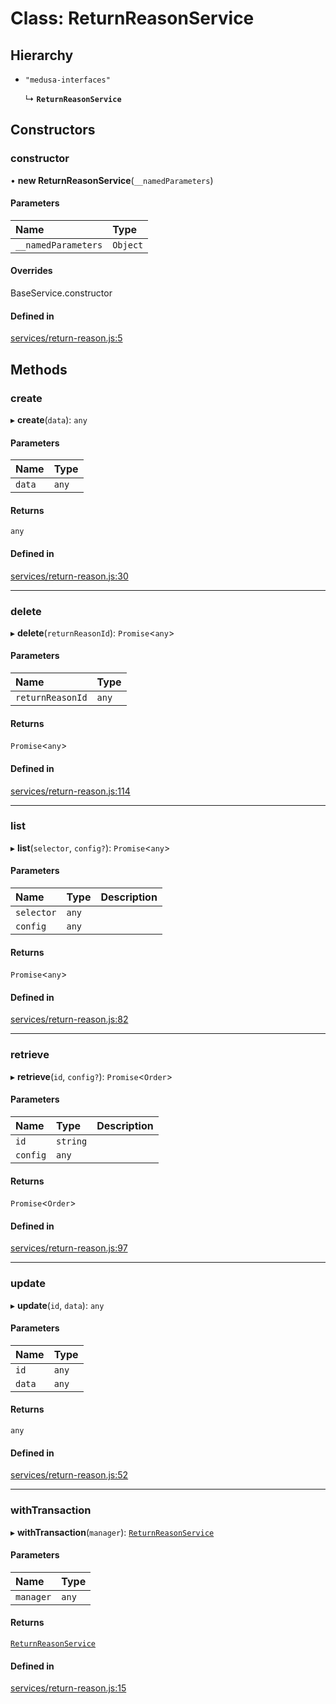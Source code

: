 # Class: ReturnReasonService

## Hierarchy

- `"medusa-interfaces"`

  ↳ **`ReturnReasonService`**

## Constructors

### constructor

• **new ReturnReasonService**(`__namedParameters`)

#### Parameters

| Name | Type |
| :------ | :------ |
| `__namedParameters` | `Object` |

#### Overrides

BaseService.constructor

#### Defined in

[services/return-reason.js:5](https://github.com/medusajs/medusa/blob/e539bdc6/packages/medusa/src/services/return-reason.js#L5)

## Methods

### create

▸ **create**(`data`): `any`

#### Parameters

| Name | Type |
| :------ | :------ |
| `data` | `any` |

#### Returns

`any`

#### Defined in

[services/return-reason.js:30](https://github.com/medusajs/medusa/blob/e539bdc6/packages/medusa/src/services/return-reason.js#L30)

___

### delete

▸ **delete**(`returnReasonId`): `Promise`<`any`\>

#### Parameters

| Name | Type |
| :------ | :------ |
| `returnReasonId` | `any` |

#### Returns

`Promise`<`any`\>

#### Defined in

[services/return-reason.js:114](https://github.com/medusajs/medusa/blob/e539bdc6/packages/medusa/src/services/return-reason.js#L114)

___

### list

▸ **list**(`selector`, `config?`): `Promise`<`any`\>

#### Parameters

| Name | Type | Description |
| :------ | :------ | :------ |
| `selector` | `any` |  |
| `config` | `any` |  |

#### Returns

`Promise`<`any`\>

#### Defined in

[services/return-reason.js:82](https://github.com/medusajs/medusa/blob/e539bdc6/packages/medusa/src/services/return-reason.js#L82)

___

### retrieve

▸ **retrieve**(`id`, `config?`): `Promise`<`Order`\>

#### Parameters

| Name | Type | Description |
| :------ | :------ | :------ |
| `id` | `string` |  |
| `config` | `any` |  |

#### Returns

`Promise`<`Order`\>

#### Defined in

[services/return-reason.js:97](https://github.com/medusajs/medusa/blob/e539bdc6/packages/medusa/src/services/return-reason.js#L97)

___

### update

▸ **update**(`id`, `data`): `any`

#### Parameters

| Name | Type |
| :------ | :------ |
| `id` | `any` |
| `data` | `any` |

#### Returns

`any`

#### Defined in

[services/return-reason.js:52](https://github.com/medusajs/medusa/blob/e539bdc6/packages/medusa/src/services/return-reason.js#L52)

___

### withTransaction

▸ **withTransaction**(`manager`): [`ReturnReasonService`](ReturnReasonService.md)

#### Parameters

| Name | Type |
| :------ | :------ |
| `manager` | `any` |

#### Returns

[`ReturnReasonService`](ReturnReasonService.md)

#### Defined in

[services/return-reason.js:15](https://github.com/medusajs/medusa/blob/e539bdc6/packages/medusa/src/services/return-reason.js#L15)
